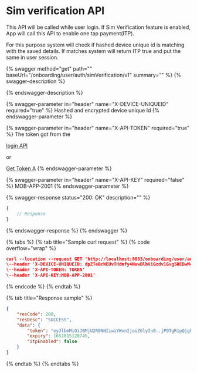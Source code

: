 # Sim verification API

This API will be called while user login. If Sim Verification feature is enabled, App will call this API to enable one tap payment(ITP).

For this purpose system will check if hashed device unique id is matching with the saved details. If matches system will return ITP true and put the same in user session.

{% swagger method="get" path="" baseUrl="<domain>/onboarding/user/auth/simVerification/v1" summary="" %}
{% swagger-description %}

{% endswagger-description %}

{% swagger-parameter in="header" name="X-DEVICE-UNIQUEID" required="true" %}
Hashed and encrypted device unique Id
{% endswagger-parameter %}

{% swagger-parameter in="header" name="X-API-TOKEN" required="true" %}
The token got from the

[login API](../authentication-and-authorization/login-api.md)

or

[Get Token A](../../../../../market-place/api-specification/get-token-api.md)
{% endswagger-parameter %}

{% swagger-parameter in="header" name="X-API-KEY" required="false" %}
MOB-APP-2001
{% endswagger-parameter %}

{% swagger-response status="200: OK" description="" %}
```javascript
{
    // Response
}
```
{% endswagger-response %}
{% endswagger %}

{% tabs %}
{% tab title="Sample curl request" %}
{% code overflow="wrap" %}
```json
curl --location --request GET 'http://localhost:8083/onboarding/user/auth/simVerification/v1' \
\--header 'X-DEVICE-UNIQUEID: dpZTeBcWEUvTHdnfy4NuwDlbViGzdv1Gvg5BEBwM4wuGnGjmNUcS4p7pEMJhogLzWHss1wZIO8HO4R8yD/d4uvhHFIqbmF05JjXCErFzYtyevAqGGSII2IIVMafEAgfu5AggIRbyFsvQZVwRTRXB8U3x8jiAfq7h6FfzJycc9tw=' \
\--header 'X-API-TOKEN: TOKEN'
\--header 'X-API-KEY:MOB-APP-2001'
```
{% endcode %}
{% endtab %}

{% tab title="Response sample" %}
```json
{
    "resCode": 200,
    "resDesc": "SUCCESS",
    "data": {
        "token": "eyJlbmMiOiJBMjU2R0NNIiwiYWxnIjoiZGlyIn0..jPOTgR1pQjghgoSg.4EQaxMA1nWFRdyM7ziUua6JOxM-4qSU_rs6YXss_cwDwWTAkcpCqi-4zB63qNzLhq7y6RyFeGPM0FWVBCNPa2EIbyAS0qntQa_5vBUU0x8G2W1pj9c8M7R0uPSFF0PTUOKj6XqsPyXbxKwz1DOXg_HHBcsGsJ9oeLXX8nO4XslC6vXEA9iKe8KqDfzgJoNEJA8jFyoCLe2xbt657fpXMcaslJlyFRgmJs00BvjyBke4ABFVhIOuwWUQjinfeu4JeLSiu3dde4I24fJr9dxyDft80kw.g_DZFcwRrk_Z9eZl0c27PQ",
        "expiry": 1651815120745,
        "itpEnabled": false
    }
}
```
{% endtab %}
{% endtabs %}
